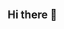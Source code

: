 ## Hi there 👋

<!--
**Muhammad-Aquib/Muhammad-Aquib** is a ✨ _special_ ✨ repository because its `README.md` (this file) appears on your GitHub profile.

Here are some ideas to get you started:

- 🔭 I’m currently working on Ai and Web Development ...
- 🌱 I’m currently learning Generative Ai & Chatbot...
- 👯 I’m looking to collaborate on Dev ...
- 🤔 I’m looking for help with ...
- 💬 Ask me about ...
- 📫 How to reach me: ...
- 😄 Pronouns: ...
- ⚡ Fun fact: ...
-->
